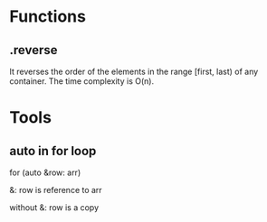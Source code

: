# Functions

## .reverse
 It reverses the order of the elements in the range [first, last) of any container. The time complexity is O(n). 
 
 
 # Tools
 
 ## auto in for loop
 for (auto &row: arr)
 
 &: row is reference to arr
 
 without &: row is a copy
